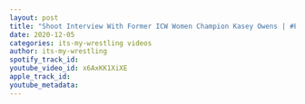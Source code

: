 ```yaml
---
layout: post
title: "Shoot Interview With Former ICW Women Champion Kasey Owens | #EP8"
date: 2020-12-05
categories: its-my-wrestling videos
author: its-my-wrestling
spotify_track_id: 
youtube_video_id: x6AxKK1XiXE
apple_track_id: 
youtube_metadata: 
---
```

